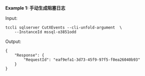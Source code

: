 **Example 1: 手动生成阻塞日志**



Input: 

```
tccli sqlserver CutXEvents --cli-unfold-argument  \
    --InstanceId mssql-o3851odd
```

Output: 
```
{
    "Response": {
        "RequestId": "eaf9efa1-3d73-45f9-97f5-f0ea26040b93"
    }
}
```

